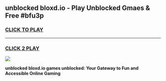 
## unblocked bloxd.io - Play Unblocked Gmaes & Free #bfu3p
<h3>
<a href="https://news.freeplayer.one?title=unblocked_bloxd.io&ref=24F">CLICK TO PLAY</a></h3>
<hr>

<h3>
<a href="https://news.freeplayer.one?title=unblocked_bloxd.io&ref=24F">CLICK 2 PLAY</a>
  
</h3>

<a href="https://news.freeplayer.one?title=unblocked_bloxd.io&ref=24F/"><img src="https://clearcache.store/games.png"></a>


**unblocked bloxd.io games unblocked: Your Gateway to Fun and Accessible Online Gaming**
